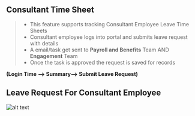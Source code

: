 Consultant Time Sheet
-----

>- This feature supports tracking Consultant Employee Leave Time Sheets
>- Consultant employee logs into portal and submits leave request with details
>- A email/task get sent to **Payroll and Benefits** Team AND **Engagement** Team
>- Once the task is approved the request is saved for records


**(Login   Time --> Summary--> Submit Leave Request)**

Leave Request For Consultant Employee
-----
![alt text](../../images/timesheets/leave-request-for-consultant.png "Time")

